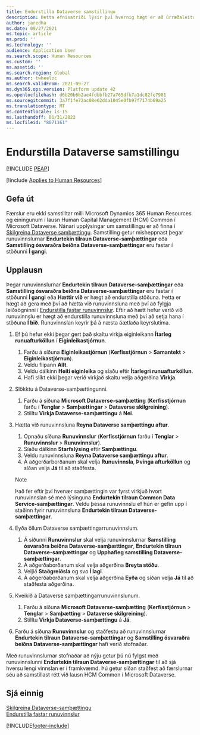 ```yaml
---
title: Endurstilla Dataverse samstillingu
description: Þetta efnisatriði lýsir því hvernig hægt er að úrræðaleita færslur sem samstillast ekki á réttan hátt milli Microsoft Dynamics 365 Human Resources og lausn Human Capital Management (HCM) Common í Microsoft Dataverse.
author: jaredha
ms.date: 09/27/2021
ms.topic: article
ms.prod: ''
ms.technology: ''
audience: Application User
ms.search.scope: Human Resources
ms.custom: ''
ms.assetid: ''
ms.search.region: Global
ms.author: twheeloc
ms.search.validFrom: 2021-09-27
ms.dyn365.ops.version: Platform update 42
ms.openlocfilehash: d6b20b6b2ae4fdbbfb27a765dfb7a1dc82fe7981
ms.sourcegitcommit: 3a7f1fe72ac08e62dda1045e0fb97f7174b69a25
ms.translationtype: MT
ms.contentlocale: is-IS
ms.lasthandoff: 01/31/2022
ms.locfileid: "8071161"
---
```

# <a name="reset-dataverse-synchronization"></a>Endurstilla Dataverse samstillingu


[!INCLUDE [PEAP](../includes/peap-2.md)]

[!include [Applies to Human Resources](../includes/applies-to-hr.md)]

## <a name="issue"></a>Gefa út

Færslur eru ekki samstilltar milli Microsoft Dynamics 365 Human Resources og einingunum í lausn Human Capital Management (HCM) Common í Microsoft Dataverse. Nánari upplýsingar um samstillingu er að finna í [Skilgreina Dataverse samþættingu](hr-admin-integration-common-data-service.md). Samstilling getur misheppnast þegar runuvinnslurnar **Endurtekin tilraun Dataverse-samþættingar** eða **Samstilling ósvaraðra beiðna Dataverse-samþættingar** eru fastar í stöðunni **Í gangi**.

## <a name="resolution"></a>Upplausn

Þegar runuvinnslurnar **Endurtekin tilraun Dataverse-samþættingar** eða **Samstilling ósvaraðra beiðna Dataverse-samþættingar** eru fastar í stöðunni **Í gangi** eða **Hættir við** er hægt að endurstilla stöðuna. Þetta er hægt að gera með því að hætta við runuvinnsluna með því að fylgja leiðsögninni í [Endurstilla fastar runuvinnslur](hr-admin-troubleshooting-batch-execution.md). Eftir að hætt hefur verið við runuvinnslu er hægt að endurstilla runuvinnsluna með því að setja hana í stöðuna **Í bið**. Runuvinnslan keyrir þá á næsta áætlaða keyrslutíma.

1. Ef þú hefur ekki þegar gert það skaltu virkja eiginleikann **Ítarleg runuafturköllun** í **Eiginleikastjórnun**.
   1. Farðu á síðuna **Eiginleikastjórnun** (**Kerfisstjórnun** > **Samantekt** > **Eiginleikastjórnun**).
   2. Veldu flipann **Allt**.
   3. Veldu dálkinn **Heiti eiginleika** og síaðu eftir **Ítarlegri runuafturköllun**.
   4. Hafi slíkt ekki þegar verið virkjað skaltu velja aðgerðina **Virkja**.

2. Slökktu á Dataverse-samþættingunni.
   1. Farðu á síðuna **Microsoft Dataverse-samþætting** (**Kerfisstjórnun** farðu í **Tenglar** > **Samþættingar** > **Dataverse skilgreining**).
   2. Stilltu **Virkja Dataverse-samþættingu** á **Nei**.

3. Hætta við runuvinnsluna **Reyna Dataverse samþættingu aftur**.
   1. Opnaðu síðuna **Runuvinnslur** (**Kerfisstjórnun** farðu í **Tenglar** > **Runuvinnslur** > **Runuvinnslur**).
   2. Síaðu dálkinn **Starfslýsing** eftir **Samþættingu**.
   3. Veldu runuvinnsluna **Reyna Dataverse samþættingu aftur**.
   4. Á aðgerðarborðanum skal velja **Runuvinnsla**, **Þvinga afturköllun** og síðan velja **Já** til að staðfesta.

   > [!NOTE]
   > Það fer eftir því hvenær samþættingin var fyrst virkjuð hvort runuvinnslan sé með lýsinguna **Endurtekin tilraun Common Data Service-samþættingar**. Veldu þessa runuvinnslu ef hún er gefin upp í staðinn fyrir runuvinnsluna **Endurtekin tilraun Dataverse-samþættingar**.

4. Eyða öllum Dataverse samþættingarrunuvinnslum.
   1. Á síðunni **Runuvinnslur** skal velja runuvinnslurnar **Samstilling ósvaraðra beiðna Dataverse-samþættingar**, **Endurtekin tilraun Dataverse-samþættingar** og **Upphafleg samstilling Dataverse-samþættingar**.
   2. Á aðgerðaborðanum skal velja aðgerðina **Breyta stöðu**. 
   3. Veljið **Staðgreiðsla** og svo **Í lagi**.
   4. Á aðgerðaborðanum skal velja aðgerðina **Eyða** og síðan velja **Já** til að staðfesta aðgerðina.

5. Kveikið á Dataverse samþættingarrunuvinnslunum.
   1. Farðu á síðuna **Microsoft Dataverse-samþætting** (**Kerfisstjórnun** > **Tenglar** > **Samþætting** > **Dataverse skilgreining**).
   2. Stilltu **Virkja Dataverse-samþættingu** á **Já**.

6. Farðu á síðuna **Runuvinnslur** og staðfestu að runuvinnslurnar **Endurtekin tilraun Dataverse-samþættingar** og **Samstilling ósvaraðra beiðna Dataverse-samþættingar** hafi verið stofnaðar.

Með runuvinnslurnar stofnaðar að nýju getur þú nú fylgst með runuvinnslunni **Endurtekin tilraun Dataverse-samþættingar** til að sjá hversu lengi vinnslan er í framkvæmd. Þú getur síðan staðfest að færslurnar séu að samstillast rétt við lausn HCM Common í Microsoft Dataverse.

## <a name="see-also"></a>Sjá einnig

[Skilgreina Dataverse-samþættingu](hr-admin-integration-common-data-service.md)<br>
[Endurstilla fastar runuvinnslur](hr-admin-troubleshooting-batch-execution.md)


[!INCLUDE[footer-include](../includes/footer-banner.md)]
